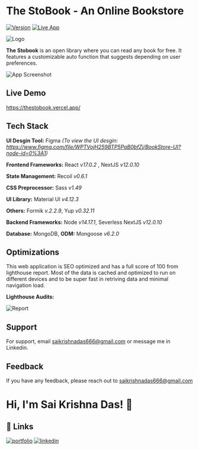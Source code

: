 # The StoBook - An Online Bookstore

[![Version](https://img.shields.io/badge/version-1.0.0-green)](https://github.com/saikrishnadas/thestobook)
[![Live App](https://img.shields.io/badge/demo-online-green)](https://thestobook.vercel.app/)

![Logo](https://thestobookimages.s3.ap-south-1.amazonaws.com/Group+7+1.svg)

**The Stobook** is an open library
where you can read any book for free.
It features a customizable auto function that suggests depending on
user preferences.

![App Screenshot](https://thestobookimages.s3.ap-south-1.amazonaws.com/frame.png)

## Live Demo

https://thestobook.vercel.app/

## Tech Stack

**UI Desgin Tool:** Figma _(To view the UI desgin: https://www.figma.com/file/WPTVojH259BTP5PaB0bfZj/BookStore-UI?node-id=0%3A1)_

**Frontend Frameworks:** React _v17.0.2_ , NextJS _v12.0.10_

**State Management:** Recoil _v0.6.1_

**CSS Preprocessor:** Sass _v1.49_

**UI Library:** Material UI _v4.12.3_

**Others:** Formik _v.2.2.9_, Yup _v0.32.11_

**Backend Frameworks:** Node _v14.17.1_, Severless NextJS _v12.0.10_

**Database:** MongoDB, **ODM:** Mongoose _v6.2.0_

## Optimizations

This web application is SEO optimized and has a full score of 100 from lighthouse report.
Most of the data is cached and optimized to run on different devices and to be super fast in retriving data and minimal navigation load.

**Lighthouse Audits:**

![Report](https://thestobookimages.s3.ap-south-1.amazonaws.com/Screenshot+2022-02-28+at+1.14.20+PM.png)

## Support

For support, email saikrishnadas666@gmail.com or message me in Linkedin.

## Feedback

If you have any feedback, please reach out to saikrishnadas666@gmail.com

# Hi, I'm Sai Krishna Das! 👋

## 🔗 Links

[![portfolio](https://img.shields.io/badge/my_portfolio-000?style=for-the-badge&logo=ko-fi&logoColor=white)](https://saikrishnadas.com/)
[![linkedin](https://img.shields.io/badge/linkedin-0A66C2?style=for-the-badge&logo=linkedin&logoColor=white)](https://www.linkedin.com/in/sai-krishna-das/)
